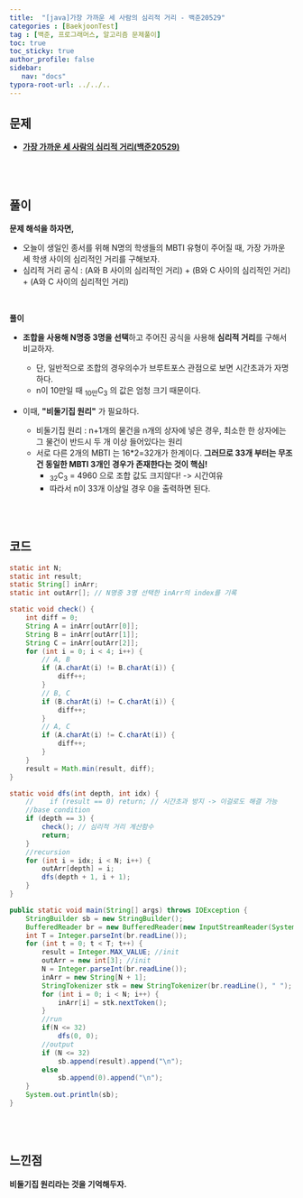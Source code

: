 ```yaml
---
title:  "[java]가장 가까운 세 사람의 심리적 거리 - 백준20529"
categories : [BaekjoonTest]
tag : [백준, 프로그래머스, 알고리즘 문제풀이]
toc: true
toc_sticky: true
author_profile: false
sidebar:
   nav: "docs"
typora-root-url: ../../..
---
```




## 문제

* **[가장 가까운 세 사람의 심리적 거리(백준20529)](https://www.acmicpc.net/problem/20529)**

<br><br>

## 풀이

**문제 해석을 하자면,**

* 오늘이 생일인 종서를 위해 N명의 학생들의 MBTI 유형이 주어질 때, 가장 가까운 세 학생 사이의 심리적인 거리를 구해보자.
* 심리적 거리 공식 : (A와 B 사이의 심리적인 거리) + (B와 C 사이의 심리적인 거리) + (A와 C 사이의 심리적인 거리)

<br>

**풀이**

* **조합을 사용해 N명중 3명을 선택**하고 주어진 공식을 사용해 **심리적 거리**를 구해서 비교하자.
  * 단, 일반적으로 조합의 경우의수가 브루트포스 관점으로 보면 시간초과가 자명하다.
  * n이 10만일 때 <sub>10만</sub>C<sub>3</sub> 의 값은 엄청 크기 때문이다.

* 이때, **"비둘기집 원리"** 가 필요하다.
  * 비둘기집 원리 : n+1개의 물건을 n개의 상자에 넣은 경우, 최소한 한 상자에는 그 물건이 반드시 두 개 이상 들어있다는 원리
  * 서로 다른 2개의 MBTI 는 16*2=32개가 한계이다. **그러므로 33개 부터는 무조건 동일한 MBTI 3개인 경우가 존재한다는 것이 핵심!**
    * <sub>32</sub>C<sub>3</sub> = 4960 으로 조합 값도 크지않다! -> 시간여유
    * 따라서 n이 33개 이상일 경우 0을 출력하면 된다.


<br><br>

## 코드

```java
static int N;
static int result;
static String[] inArr;
static int outArr[]; // N명중 3명 선택한 inArr의 index를 기록

static void check() {
    int diff = 0;
    String A = inArr[outArr[0]];
    String B = inArr[outArr[1]];
    String C = inArr[outArr[2]];
    for (int i = 0; i < 4; i++) {
        // A, B
        if (A.charAt(i) != B.charAt(i)) {
            diff++;
        }
        // B, C
        if (B.charAt(i) != C.charAt(i)) {
            diff++;
        }
        // A, C
        if (A.charAt(i) != C.charAt(i)) {
            diff++;
        }
    }
    result = Math.min(result, diff);
}

static void dfs(int depth, int idx) {
    //    if (result == 0) return; // 시간초과 방지 -> 이걸로도 해결 가능
    //base condition
    if (depth == 3) {
        check(); // 심리적 거리 계산함수
        return;
    }
    //recursion
    for (int i = idx; i < N; i++) {
        outArr[depth] = i;
        dfs(depth + 1, i + 1);
    }
}

public static void main(String[] args) throws IOException {
    StringBuilder sb = new StringBuilder();
    BufferedReader br = new BufferedReader(new InputStreamReader(System.in));
    int T = Integer.parseInt(br.readLine());
    for (int t = 0; t < T; t++) {
        result = Integer.MAX_VALUE; //init
        outArr = new int[3]; //init
        N = Integer.parseInt(br.readLine());
        inArr = new String[N + 1];
        StringTokenizer stk = new StringTokenizer(br.readLine(), " ");
        for (int i = 0; i < N; i++) {
            inArr[i] = stk.nextToken();
        }
        //run
        if(N <= 32)
            dfs(0, 0);
        //output
        if (N <= 32)
            sb.append(result).append("\n");
        else
            sb.append(0).append("\n");
    }
    System.out.println(sb);
}
```

<br>**<br>**

## **느낀점**

**비둘기집 원리라는 것을 기억해두자.**
